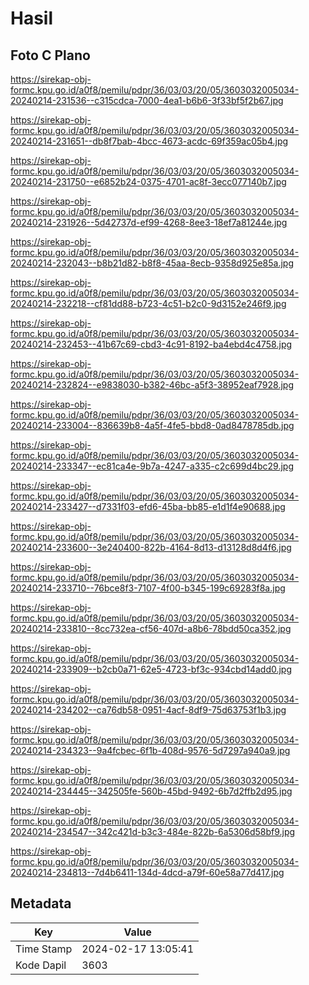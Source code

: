 # Hasil

## Foto C Plano

https://sirekap-obj-formc.kpu.go.id/a0f8/pemilu/pdpr/36/03/03/20/05/3603032005034-20240214-231536--c315cdca-7000-4ea1-b6b6-3f33bf5f2b67.jpg

https://sirekap-obj-formc.kpu.go.id/a0f8/pemilu/pdpr/36/03/03/20/05/3603032005034-20240214-231651--db8f7bab-4bcc-4673-acdc-69f359ac05b4.jpg

https://sirekap-obj-formc.kpu.go.id/a0f8/pemilu/pdpr/36/03/03/20/05/3603032005034-20240214-231750--e6852b24-0375-4701-ac8f-3ecc077140b7.jpg

https://sirekap-obj-formc.kpu.go.id/a0f8/pemilu/pdpr/36/03/03/20/05/3603032005034-20240214-231926--5d42737d-ef99-4268-8ee3-18ef7a81244e.jpg

https://sirekap-obj-formc.kpu.go.id/a0f8/pemilu/pdpr/36/03/03/20/05/3603032005034-20240214-232043--b8b21d82-b8f8-45aa-8ecb-9358d925e85a.jpg

https://sirekap-obj-formc.kpu.go.id/a0f8/pemilu/pdpr/36/03/03/20/05/3603032005034-20240214-232218--cf81dd88-b723-4c51-b2c0-9d3152e246f9.jpg

https://sirekap-obj-formc.kpu.go.id/a0f8/pemilu/pdpr/36/03/03/20/05/3603032005034-20240214-232453--41b67c69-cbd3-4c91-8192-ba4ebd4c4758.jpg

https://sirekap-obj-formc.kpu.go.id/a0f8/pemilu/pdpr/36/03/03/20/05/3603032005034-20240214-232824--e9838030-b382-46bc-a5f3-38952eaf7928.jpg

https://sirekap-obj-formc.kpu.go.id/a0f8/pemilu/pdpr/36/03/03/20/05/3603032005034-20240214-233004--836639b8-4a5f-4fe5-bbd8-0ad8478785db.jpg

https://sirekap-obj-formc.kpu.go.id/a0f8/pemilu/pdpr/36/03/03/20/05/3603032005034-20240214-233347--ec81ca4e-9b7a-4247-a335-c2c699d4bc29.jpg

https://sirekap-obj-formc.kpu.go.id/a0f8/pemilu/pdpr/36/03/03/20/05/3603032005034-20240214-233427--d7331f03-efd6-45ba-bb85-e1d1f4e90688.jpg

https://sirekap-obj-formc.kpu.go.id/a0f8/pemilu/pdpr/36/03/03/20/05/3603032005034-20240214-233600--3e240400-822b-4164-8d13-d13128d8d4f6.jpg

https://sirekap-obj-formc.kpu.go.id/a0f8/pemilu/pdpr/36/03/03/20/05/3603032005034-20240214-233710--76bce8f3-7107-4f00-b345-199c69283f8a.jpg

https://sirekap-obj-formc.kpu.go.id/a0f8/pemilu/pdpr/36/03/03/20/05/3603032005034-20240214-233810--8cc732ea-cf56-407d-a8b6-78bdd50ca352.jpg

https://sirekap-obj-formc.kpu.go.id/a0f8/pemilu/pdpr/36/03/03/20/05/3603032005034-20240214-233909--b2cb0a71-62e5-4723-bf3c-934cbd14add0.jpg

https://sirekap-obj-formc.kpu.go.id/a0f8/pemilu/pdpr/36/03/03/20/05/3603032005034-20240214-234202--ca76db58-0951-4acf-8df9-75d63753f1b3.jpg

https://sirekap-obj-formc.kpu.go.id/a0f8/pemilu/pdpr/36/03/03/20/05/3603032005034-20240214-234323--9a4fcbec-6f1b-408d-9576-5d7297a940a9.jpg

https://sirekap-obj-formc.kpu.go.id/a0f8/pemilu/pdpr/36/03/03/20/05/3603032005034-20240214-234445--342505fe-560b-45bd-9492-6b7d2ffb2d95.jpg

https://sirekap-obj-formc.kpu.go.id/a0f8/pemilu/pdpr/36/03/03/20/05/3603032005034-20240214-234547--342c421d-b3c3-484e-822b-6a5306d58bf9.jpg

https://sirekap-obj-formc.kpu.go.id/a0f8/pemilu/pdpr/36/03/03/20/05/3603032005034-20240214-234813--7d4b6411-134d-4dcd-a79f-60e58a77d417.jpg


## Metadata

| Key        | Value               |
| ---------- | ------------------- |
| Time Stamp | 2024-02-17 13:05:41 |
| Kode Dapil | 3603                |



